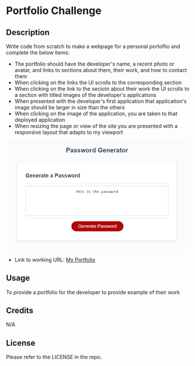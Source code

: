 # Portfolio Challenge

## Description

Write code from scratch to make a webpage for a personal portoflio and complete the below items:

- The portfolio should have the developer's name, a recent photo or avatar, and links to sections about them, their work, and how to contact them
- When clicking on the links the UI scrolls to the corresponding section
- When clicking on the link to the seciotn about their work the UI scrolls to a section with titled images of the developer's applications
- When presented with the developer's first application that application's image should be larger in size than the others
- When clicking on the image of the application, you are taken to that deployed application
- When resizing the page or view of the site you are presented with a responsive layout that adapts to my viewport

![password demo](./Images/Screenshot.png)

- Link to working URL: [My Portfolio](https://csmith0414.github.io/portfolio-project/)

## Usage

To provide a portfolio for the developer to provide example of their work

## Credits

N/A

## License

Please refer to the LICENSE in the repo.